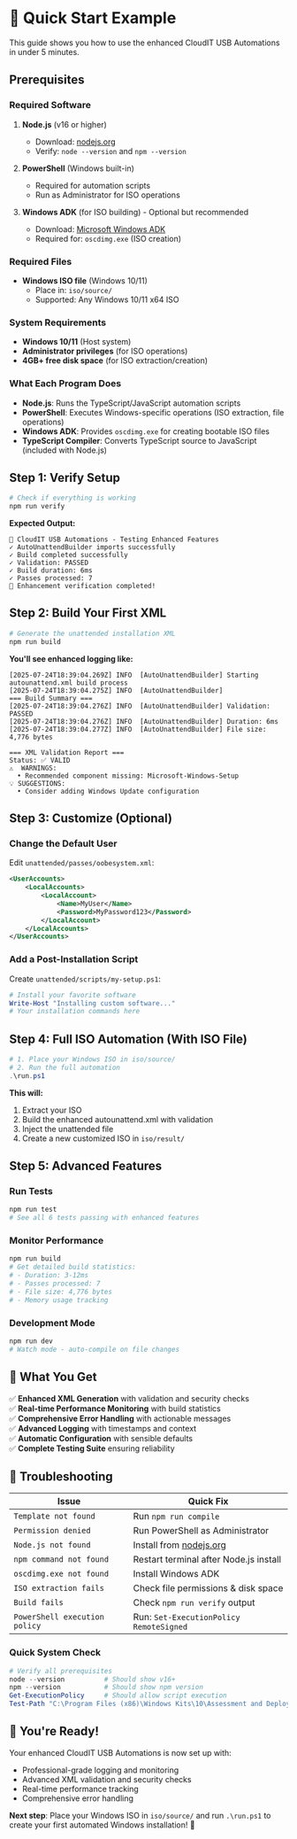 # 🚀 Quick Start Example

This guide shows you how to use the enhanced CloudIT USB Automations in under 5 minutes.

## Prerequisites

### Required Software
1. **Node.js** (v16 or higher)
   - Download: [nodejs.org](https://nodejs.org/)
   - Verify: `node --version` and `npm --version`

2. **PowerShell** (Windows built-in)
   - Required for automation scripts
   - Run as Administrator for ISO operations

3. **Windows ADK** (for ISO building) - Optional but recommended
   - Download: [Microsoft Windows ADK](https://docs.microsoft.com/en-us/windows-hardware/get-started/adk-install)
   - Required for: `oscdimg.exe` (ISO creation)

### Required Files
- **Windows ISO file** (Windows 10/11)
  - Place in: `iso/source/`
  - Supported: Any Windows 10/11 x64 ISO

### System Requirements
- **Windows 10/11** (Host system)
- **Administrator privileges** (for ISO operations)
- **4GB+ free disk space** (for ISO extraction/creation)

### What Each Program Does
- **Node.js**: Runs the TypeScript/JavaScript automation scripts
- **PowerShell**: Executes Windows-specific operations (ISO extraction, file operations)
- **Windows ADK**: Provides `oscdimg.exe` for creating bootable ISO files
- **TypeScript Compiler**: Converts TypeScript source to JavaScript (included with Node.js)

## Step 1: Verify Setup

```powershell
# Check if everything is working
npm run verify
```

**Expected Output:**
```
🚀 CloudIT USB Automations - Testing Enhanced Features
✓ AutoUnattendBuilder imports successfully
✓ Build completed successfully
✓ Validation: PASSED
✓ Build duration: 6ms
✓ Passes processed: 7
🎉 Enhancement verification completed!
```

## Step 2: Build Your First XML

```powershell
# Generate the unattended installation XML
npm run build
```

**You'll see enhanced logging like:**
```
[2025-07-24T18:39:04.269Z] INFO  [AutoUnattendBuilder] Starting autounattend.xml build process
[2025-07-24T18:39:04.275Z] INFO  [AutoUnattendBuilder] 
=== Build Summary ===
[2025-07-24T18:39:04.276Z] INFO  [AutoUnattendBuilder] Validation: PASSED
[2025-07-24T18:39:04.276Z] INFO  [AutoUnattendBuilder] Duration: 6ms
[2025-07-24T18:39:04.277Z] INFO  [AutoUnattendBuilder] File size: 4,776 bytes

=== XML Validation Report ===
Status: ✅ VALID
⚠️  WARNINGS:
  • Recommended component missing: Microsoft-Windows-Setup
💡 SUGGESTIONS:
  • Consider adding Windows Update configuration
```

## Step 3: Customize (Optional)

### Change the Default User
Edit `unattended/passes/oobesystem.xml`:
```xml
<UserAccounts>
    <LocalAccounts>
        <LocalAccount>
            <Name>MyUser</Name>
            <Password>MyPassword123</Password>
        </LocalAccount>
    </LocalAccounts>
</UserAccounts>
```

### Add a Post-Installation Script
Create `unattended/scripts/my-setup.ps1`:
```powershell
# Install your favorite software
Write-Host "Installing custom software..."
# Your installation commands here
```

## Step 4: Full ISO Automation (With ISO File)

```powershell
# 1. Place your Windows ISO in iso/source/
# 2. Run the full automation
.\run.ps1
```

**This will:**
1. Extract your ISO
2. Build the enhanced autounattend.xml with validation
3. Inject the unattended file
4. Create a new customized ISO in `iso/result/`

## Step 5: Advanced Features

### Run Tests
```powershell
npm run test
# See all 6 tests passing with enhanced features
```

### Monitor Performance
```powershell
npm run build
# Get detailed build statistics:
# - Duration: 3-12ms
# - Passes processed: 7
# - File size: 4,776 bytes
# - Memory usage tracking
```

### Development Mode
```powershell
npm run dev
# Watch mode - auto-compile on file changes
```

## 🎯 What You Get

✅ **Enhanced XML Generation** with validation and security checks  
✅ **Real-time Performance Monitoring** with build statistics  
✅ **Comprehensive Error Handling** with actionable messages  
✅ **Advanced Logging** with timestamps and context  
✅ **Automatic Configuration** with sensible defaults  
✅ **Complete Testing Suite** ensuring reliability  

## 🔧 Troubleshooting

| Issue | Quick Fix |
|-------|-----------|
| `Template not found` | Run `npm run compile` |
| `Permission denied` | Run PowerShell as Administrator |
| `Node.js not found` | Install from [nodejs.org](https://nodejs.org/) |
| `npm command not found` | Restart terminal after Node.js install |
| `oscdimg.exe not found` | Install Windows ADK |
| `ISO extraction fails` | Check file permissions & disk space |
| `Build fails` | Check `npm run verify` output |
| `PowerShell execution policy` | Run: `Set-ExecutionPolicy RemoteSigned` |

### Quick System Check
```powershell
# Verify all prerequisites
node --version          # Should show v16+ 
npm --version           # Should show npm version
Get-ExecutionPolicy     # Should allow script execution
Test-Path "C:\Program Files (x86)\Windows Kits\10\Assessment and Deployment Kit\Deployment Tools\amd64\Oscdimg\oscdimg.exe"  # Should be True if ADK installed
```

## 🎉 You're Ready!

Your enhanced CloudIT USB Automations is now set up with:
- Professional-grade logging and monitoring
- Advanced XML validation and security checks  
- Real-time performance tracking
- Comprehensive error handling

**Next step**: Place your Windows ISO in `iso/source/` and run `.\run.ps1` to create your first automated Windows installation! 🚀
